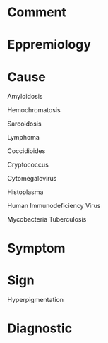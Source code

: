 # Comment

# Eppremiology

# Cause

Amyloidosis

Hemochromatosis

Sarcoidosis

Lymphoma

Coccidioides

Cryptococcus

Cytomegalovirus

Histoplasma

Human Immunodeficiency Virus

Mycobacteria Tuberculosis

# Symptom

# Sign

Hyperpigmentation

# Diagnostic
